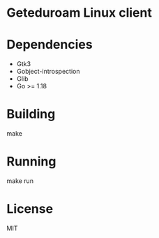 # Geteduroam Linux client

# Dependencies
- Gtk3
 - Gobject-introspection
 - Glib
- Go >= 1.18

# Building
make

# Running
make run

# License
MIT